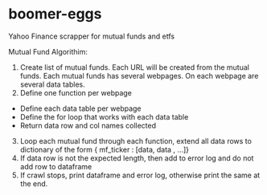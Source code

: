 # boomer-eggs
Yahoo Finance scrapper for mutual funds and etfs

Mutual Fund Algorithim:
1. Create list of mutual funds.  Each URL will be created from the mutual funds.  Each mutual funds has several webpages.  On each webpage are several data tables.
2. Define one function per webpage
- Define each data table per webpage
- Define the for loop that works with each data table
- Return data row and col names collected
3. Loop each mutual fund through each function, extend all data rows to dictionary of the form { mf_ticker : [data, data , ...]}
4. If data row is not the expected length, then add to error log and do not add row to dataframe
5. If crawl stops, print dataframe and error log, otherwise print the same at the end.

